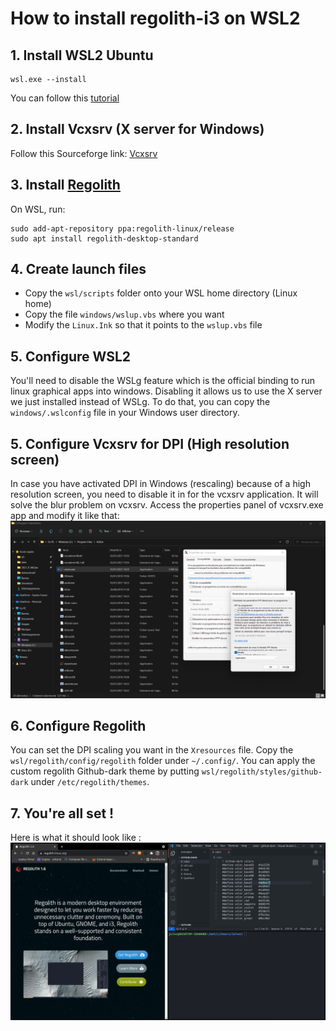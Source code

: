 # How to install regolith-i3 on WSL2

## 1. Install WSL2 Ubuntu
```shell
wsl.exe --install
```
You can follow this [tutorial](https://docs.microsoft.com/en-us/windows/wsl/install-win10)

## 2. Install Vcxsrv (X server for Windows)
Follow this Sourceforge link: [Vcxsrv](https://sourceforge.net/projects/vcxsrv/)

## 3. Install [Regolith](https://regolith-linux.org/)
On WSL, run:
```shell
sudo add-apt-repository ppa:regolith-linux/release
sudo apt install regolith-desktop-standard
```

## 4. Create launch files
- Copy the `wsl/scripts` folder onto your WSL home directory (Linux home)
- Copy the file `windows/wslup.vbs` where you want
- Modify the `Linux.Ink` so that it points to the `wslup.vbs` file

## 5. Configure WSL2
You'll need to disable the WSLg feature which is the official binding to run linux graphical apps into windows.
Disabling it allows us to use the X server we just installed instead of WSLg.
To do that, you can copy the `windows/.wslconfig` file in your Windows user directory.

## 5. Configure Vcxsrv for DPI (High resolution screen)
In case you have activated DPI in Windows (rescaling) because of a high resolution screen, you need to disable it in for the vcxsrv application.
It will solve the blur problem on vcxsrv.
Access the properties panel of vcxsrv.exe app and modify it like that: 
![Hello](vcxsrv.png)

## 6. Configure Regolith
You can set the DPI scaling you want in the `Xresources` file.
Copy the `wsl/regolith/config/regolith` folder under `~/.config/`.
You can apply the custom regolith Github-dark theme by putting `wsl/regolith/styles/github-dark` under `/etc/regolith/themes`.

## 7. You're all set !
Here is what it should look like :
![Picture](expectations.png)
